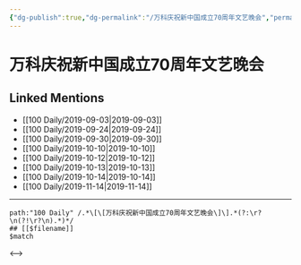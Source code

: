 ```yaml
---
{"dg-publish":true,"dg-permalink":"/万科庆祝新中国成立70周年文艺晚会","permalink":"/万科庆祝新中国成立70周年文艺晚会/"}
---
```


# 万科庆祝新中国成立70周年文艺晚会

## Linked Mentions
- [[100 Daily/2019-09-03\|2019-09-03]]
- [[100 Daily/2019-09-24\|2019-09-24]]
- [[100 Daily/2019-09-30\|2019-09-30]]
- [[100 Daily/2019-10-10\|2019-10-10]]
- [[100 Daily/2019-10-12\|2019-10-12]]
- [[100 Daily/2019-10-13\|2019-10-13]]
- [[100 Daily/2019-10-14\|2019-10-14]]
- [[100 Daily/2019-11-14\|2019-11-14]]


---

```expander
path:"100 Daily" /.*\[\[万科庆祝新中国成立70周年文艺晚会\]\].*(?:\r?\n(?!\r?\n).*)*/
## [[$filename]]
$match
```

<-->